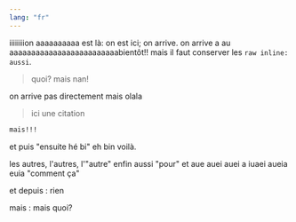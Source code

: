 ```yaml
---
lang: "fr"
---
```


iiiiiiiion aaaaaaaaaa est là: on est ici; on arrive. on arrive a au aaaaaaaaaaaaaaaaaaaaaaaaabientôt!!
mais il faut conserver les `raw inline: aussi`.

> quoi? mais nan!

on arrive pas directement mais olala

> ici une citation

```txt
mais!!!
```

et puis "ensuite hé bi" eh bin voilà.

les autres, l'autres, l'"autre" enfin aussi "pour" et  aue auei auei a  iuaei aueia  euia "comment ça"

et depuis : rien

mais
: mais quoi?
